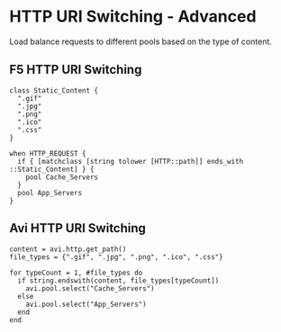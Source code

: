 # HTTP URI Switching - Advanced

Load balance requests to different pools based on the type of content.

## F5 HTTP URI Switching
```
class Static_Content {
  ".gif"
  ".jpg"
  ".png"
  ".ico"
  ".css"
}

when HTTP_REQUEST {
  if { [matchclass [string tolower [HTTP::path]] ends_with ::Static_Content] } {
    pool Cache_Servers
  }
  pool App_Servers
}
```

## Avi HTTP URI Switching

```
content = avi.http.get_path()
file_types = {".gif", ".jpg", ".png", ".ico", ".css"}

for typeCount = 1, #file_types do
  if string.endswith(content, file_types[typeCount])
    avi.pool.select("Cache_Servers")
  else
    avi.pool.select("App_Servers")
  end
end
```
